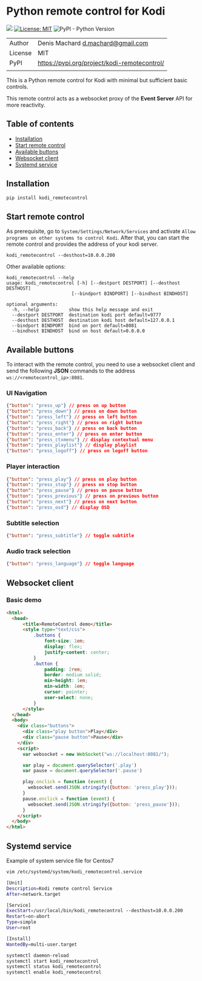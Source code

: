# Python remote control for Kodi

![](https://github.com/dmachard/kodi_remotecontrol/workflows/Publish%20to%20PyPI/badge.svg)
[![License: MIT](https://img.shields.io/badge/License-MIT-yellow.svg)](https://opensource.org/licenses/MIT)
![PyPI - Python Version](https://img.shields.io/pypi/pyversions/dnsdist-console)

| | |
| ------------- | ------------- |
| Author |  Denis Machard <d.machard@gmail.com> |
| License |  MIT | 
| PyPI |  https://pypi.org/project/kodi-remotecontrol/ |
| | |

This is a Python remote control for Kodi with minimal but sufficient basic controls.

This remote control acts as a websocket proxy of the **Event Server** API for more reactivity.

## Table of contents
* [Installation](#installation)
* [Start remote control](#start-remote-control)
* [Available buttons](#available-buttons)
* [Websocket client](#websocket-client)
* [Systemd service](#systemd-service)

## Installation

```python
pip install kodi_remotecontrol
```

## Start remote control

As prerequisite, go to `System/Settings/Network/Services` and activate `Allow programs on other systems to control Kodi`.
After that, you can start the remote control and provides the address of your kodi server.

```
kodi_remotecontrol --desthost=10.0.0.200
```

Other available options:

```
kodi_remotecontrol --help
usage: kodi_remotecontrol [-h] [--destport DESTPORT] [--desthost DESTHOST]
                        [--bindport BINDPORT] [--bindhost BINDHOST]

optional arguments:
  -h, --help           show this help message and exit
  --destport DESTPORT  destination kodi port default=9777
  --desthost DESTHOST  destination kodi host default=127.0.0.1
  --bindport BINDPORT  bind on port default=8081
  --bindhost BINDHOST  bind on host default=0.0.0.0
```

## Available buttons

To interact with the remote control, you need to use a websocket client and 
send the following **JSON** commands to the address `ws://<remotecontrol_ip>:8081`.

### UI Navigation

```json
{"button": "press_up"} // press on up button
{"button": "press_down"} // press on down button
{"button": "press_left"} // press on left button
{"button": "press_right"} // press on right button
{"button": "press_back"} // press on back button
{"button": "press_enter"} // press on enter button
{"button": "press_ctxmenu"} // display contextual menu
{"button": "press_playlist"} // display playlist
{"button": "press_logoff"} // press on logoff button
```

### Player interaction

```json
{"button": "press_play"} // press on play button
{"button": "press_stop"} // press on stop button
{"button": "press_pause"} // press on pause button
{"button": "press_previous"} // press on previous button
{"button": "press_next"} // press on next button
{"button": "press_osd"} // display OSD
```

### Subtitle selection

```json
{"button": "press_subtitle"} // toggle subtitle
```

### Audio track selection

```json
{"button": "press_language"} // toggle language
```

## Websocket client

### Basic demo

```html
<html>
  <head>
      <title>RemoteControl demo</title>
      <style type="text/css">
          .buttons {
              font-size: 1em;
              display: flex;
              justify-content: center;
          }
          .button {
              padding: 2rem;
              border: medium solid;
              min-height: 1em;
              min-width: 1em;
              cursor: pointer;
              user-select: none;
          }
      </style>
  </head>
  <body>
    <div class="buttons">
      <div class="play button">Play</div>
      <div class="pause button">Pause</div>
    </div>
    <script>
      var websocket = new WebSocket("ws://localhost:8081/");

      var play = document.querySelector('.play')
      var pause = document.querySelector('.pause')

      play.onclick = function (event) {
        websocket.send(JSON.stringify({button: 'press_play'}));
      }
      pause.onclick = function (event) {
        websocket.send(JSON.stringify({button: 'press_pause'}));
      }
    </script>
  </body>
</html>
````

## Systemd service

Example of system service file for Centos7

```bash
vim /etc/systemd/system/kodi_remotecontrol.service

[Unit]
Description=Kodi remote control Service
After=network.target

[Service]
ExecStart=/usr/local/bin/kodi_remotecontrol --desthost=10.0.0.200
Restart=on-abort
Type=simple
User=root

[Install]
WantedBy=multi-user.target
```

```bash
systemctl daemon-reload
systemctl start kodi_remotecontrol
systemctl status kodi_remotecontrol
systemctl enable kodi_remotecontrol
```

